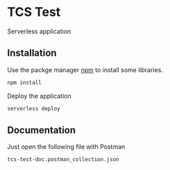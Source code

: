 # TCS Test

Serverless application

## Installation
Use the packge manager [npm](https://www.npmjs.com) to install some libraries.

```bash
npm install
```
Deploy the application

```bash
serverless deploy
```

## Documentation
Just open the following file with Postman

```bash
tcs-test-doc.postman_collection.json
```


